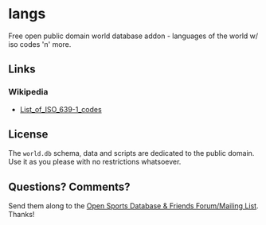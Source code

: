 # langs

Free open public domain world database addon - languages of the world w/ iso codes 'n' more.


## Links

### Wikipedia

- [List_of_ISO_639-1_codes](http://en.wikipedia.org/wiki/List_of_ISO_639-1_codes)


## License

The `world.db` schema, data and scripts are dedicated to the public domain.
Use it as you please with no restrictions whatsoever.

## Questions? Comments?

Send them along to the [Open Sports Database & Friends Forum/Mailing List](http://groups.google.com/group/opensport).
Thanks!

